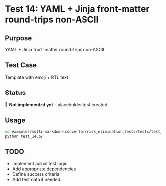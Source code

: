 # Test 14: YAML + Jinja front-matter round-trips non-ASCII

## Purpose
YAML + Jinja front-matter round-trips non-ASCII

## Test Case
Template with emoji + RTL text

## Status
🚧 **Not implemented yet** - placeholder test created

## Usage
```bash
cd examples/multi-markdown-convertor/risk_elimination_tests/tests/test_14_yaml_jinja_roundtrip
python test_14.py
```

## TODO
- Implement actual test logic
- Add appropriate dependencies
- Define success criteria
- Add test data if needed
